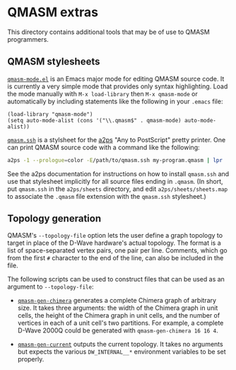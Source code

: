 QMASM extras
============

This directory contains additional tools that may be of use to QMASM programmers.

QMASM stylesheets
-----------------

[`qmasm-mode.el`](qmasm-mode.el) is an Emacs major mode for editing QMASM source code.  It is currently a very simple mode that provides only syntax highlighting.  Load the mode manually with `M-x load-library` then `M-x qmasm-mode` or automatically by including statements like the following in your `.emacs` file:
```Emacs Lisp
(load-library "qmasm-mode")
(setq auto-mode-alist (cons '("\\.qmasm$" . qmasm-mode) auto-mode-alist))
```

[`qmasm.ssh`](qmasm.ssh) is a stylsheet for the [a2ps](https://www.gnu.org/software/a2ps/) "Any to PostScript" pretty printer.  One can print QMASM source code with a command like the following:
```bash
a2ps -1 --prologue=color -E/path/to/qmasm.ssh my-program.qmasm | lpr
```
See the a2ps documentation for instructions on how to install `qmasm.ssh` and use that stylesheet implicitly for all source files ending in `.qmasm`.  (In short, put `qmasm.ssh` in the `a2ps/sheets` directory, and edit `a2ps/sheets/sheets.map` to associate the `.qmasm` file extension with the `qmasm.ssh` stylesheet.)

Topology generation
-------------------

QMASM's `--topology-file` option lets the user define a graph topology to target in place of the D-Wave hardware's actual topology.  The format is a list of space-separated vertex pairs, one pair per line.  Comments, which go from the first `#` character to the end of the line, can also be included in the file.

The following scripts can be used to construct files that can be used as an argument to `--topology-file`:

* [`qmasm-gen-chimera`](qmasm-gen-chimera) generates a complete Chimera graph of arbitrary size.  It takes three arguments: the width of the Chimera graph in unit cells, the height of the Chimera graph in unit cells, and the number of vertices in each of a unit cell's two partitions.  For example, a complete D-Wave 2000Q could be generated with `qmasm-gen-chimera 16 16 4`.

* [`qmasm-gen-current`](qmasm-gen-current) outputs the current topology.  It takes no arguments but expects the various `DW_INTERNAL__*` environment variables to be set properly.
